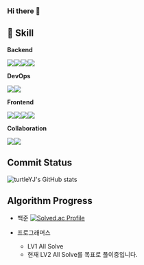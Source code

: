### Hi there 👋

<!--
**yooil-405/yooil-405** is a ✨ _special_ ✨ repository because its `README.md` (this file) appears on your GitHub profile.

Here are some ideas to get you started:

- 🔭 I’m currently working on ...
- 🌱 I’m currently learning ...
- 👯 I’m looking to collaborate on ...
- 🤔 I’m looking for help with ...
- 💬 Ask me about ...
- 📫 How to reach me: ...
- 😄 Pronouns: ...
- ⚡ Fun fact: ...
-->

## :wrench: Skill
<b>Backend</b>

<img src="https://img.shields.io/badge/JAVA-007396?style=for-the-badge&logo=java&logoColor=white"><img src="https://img.shields.io/badge/SPRING MVC-6DB33F?style=for-the-badge&logo=spring&logoColor=white"><img src="https://img.shields.io/badge/MAVEN-C71A36?style=for-the-badge&logo=Apache%20Maven&logoColor=white"><img src="https://img.shields.io/badge/JUNIT5-25A162?style=for-the-badge&logo=junit5&logoColor=white">

<b>DevOps</b>

<img src="https://img.shields.io/badge/ORACLE-F80000?style=for-the-badge&logo=oracle&logoColor=white"><img src="https://img.shields.io/badge/Tomcat-F8DC75?style=for-the-badge&logo=Apache%20Tomcat&logoColor=white">

<b>Frontend</b>

<img src="https://img.shields.io/badge/HTML5-E34F26?style=for-the-badge&logo=html5&logoColor=white"><img src="https://img.shields.io/badge/CSS3-1572B6?style=for-the-badge&logo=css3&logoColor=white"><img src="https://img.shields.io/badge/JAVASCRIPT-F7DF1E?style=for-the-badge&logo=javascript&logoColor=white"><img src="https://img.shields.io/badge/BOOTSTRAP-7952B3?style=for-the-badge&logo=bootstrap&logoColor=white">

<b>Collaboration</b>

<img src="https://img.shields.io/badge/NOTION-000000?style=for-the-badge&logo=notion&logoColor=white"><img src="https://img.shields.io/badge/FIGMA-F24E1E?style=for-the-badge&logo=figma&logoColor=white">



<!-- ## :dart: Target Skill -->

## Commit Status
![turtleYJ's GitHub stats](https://github-readme-stats.vercel.app/api?username=turtleYJ&show_icons=true&theme=synthwave)  

## Algorithm Progress
- 백준
[![Solved.ac Profile](http://mazassumnida.wtf/api/generate_badge?boj=yooil405)](https://solved.ac/yooil405)

- 프로그래머스
  - LV1 All Solve
  - 현재 LV2 All Solve를 목표로 풀이중입니다.


